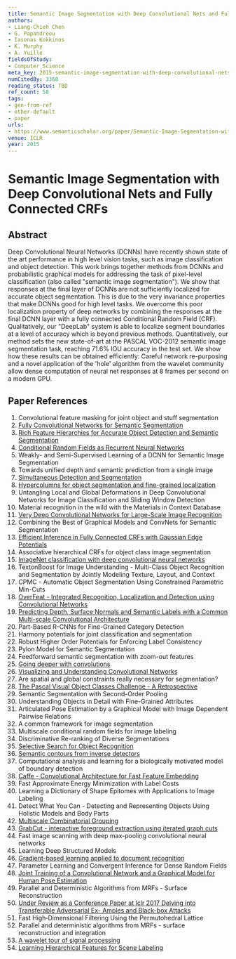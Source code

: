 ```yaml
---
title: Semantic Image Segmentation with Deep Convolutional Nets and Fully Connected CRFs
authors:
- Liang-Chieh Chen
- G. Papandreou
- Iasonas Kokkinos
- K. Murphy
- A. Yuille
fieldsOfStudy:
- Computer Science
meta_key: 2015-semantic-image-segmentation-with-deep-convolutional-nets-and-fully-connected-crfs
numCitedBy: 3368
reading_status: TBD
ref_count: 58
tags:
- gen-from-ref
- other-default
- paper
urls:
- https://www.semanticscholar.org/paper/Semantic-Image-Segmentation-with-Deep-Convolutional-Chen-Papandreou/39ad6c911f3351a3b390130a6e4265355b4d593b?sort=total-citations
venue: ICLR
year: 2015
---
```


# Semantic Image Segmentation with Deep Convolutional Nets and Fully Connected CRFs

## Abstract

Deep Convolutional Neural Networks (DCNNs) have recently shown state of the art performance in high level vision tasks, such as image classification and object detection. This work brings together methods from DCNNs and probabilistic graphical models for addressing the task of pixel-level classification (also called "semantic image segmentation"). We show that responses at the final layer of DCNNs are not sufficiently localized for accurate object segmentation. This is due to the very invariance properties that make DCNNs good for high level tasks. We overcome this poor localization property of deep networks by combining the responses at the final DCNN layer with a fully connected Conditional Random Field (CRF). Qualitatively, our "DeepLab" system is able to localize segment boundaries at a level of accuracy which is beyond previous methods. Quantitatively, our method sets the new state-of-art at the PASCAL VOC-2012 semantic image segmentation task, reaching 71.6% IOU accuracy in the test set. We show how these results can be obtained efficiently: Careful network re-purposing and a novel application of the 'hole' algorithm from the wavelet community allow dense computation of neural net responses at 8 frames per second on a modern GPU.

## Paper References

1. Convolutional feature masking for joint object and stuff segmentation
2. [Fully Convolutional Networks for Semantic Segmentation](2017-fully-convolutional-networks-for-semantic-segmentation)
3. [Rich Feature Hierarchies for Accurate Object Detection and Semantic Segmentation](2014-rich-feature-hierarchies-for-accurate-object-detection-and-semantic-segmentation)
4. [Conditional Random Fields as Recurrent Neural Networks](2015-conditional-random-fields-as-recurrent-neural-networks)
5. Weakly- and Semi-Supervised Learning of a DCNN for Semantic Image Segmentation
6. Towards unified depth and semantic prediction from a single image
7. [Simultaneous Detection and Segmentation](2014-simultaneous-detection-and-segmentation)
8. [Hypercolumns for object segmentation and fine-grained localization](2015-hypercolumns-for-object-segmentation-and-fine-grained-localization)
9. Untangling Local and Global Deformations in Deep Convolutional Networks for Image Classification and Sliding Window Detection
10. Material recognition in the wild with the Materials in Context Database
11. [Very Deep Convolutional Networks for Large-Scale Image Recognition](2014-vggnet.md)
12. Combining the Best of Graphical Models and ConvNets for Semantic Segmentation
13. [Efficient Inference in Fully Connected CRFs with Gaussian Edge Potentials](2011-efficient-inference-in-fully-connected-crfs-with-gaussian-edge-potentials)
14. Associative hierarchical CRFs for object class image segmentation
15. [ImageNet classification with deep convolutional neural networks](2012-alexnet.md)
16. TextonBoost for Image Understanding - Multi-Class Object Recognition and Segmentation by Jointly Modeling Texture, Layout, and Context
17. CPMC - Automatic Object Segmentation Using Constrained Parametric Min-Cuts
18. [OverFeat - Integrated Recognition, Localization and Detection using Convolutional Networks](2014-overfeat-integrated-recognition-localization-and-detection-using-convolutional-networks)
19. [Predicting Depth, Surface Normals and Semantic Labels with a Common Multi-scale Convolutional Architecture](2015-predicting-depth-surface-normals-and-semantic-labels-with-a-common-multi-scale-convolutional-architecture)
20. Part-Based R-CNNs for Fine-Grained Category Detection
21. Harmony potentials for joint classification and segmentation
22. Robust Higher Order Potentials for Enforcing Label Consistency
23. Pylon Model for Semantic Segmentation
24. Feedforward semantic segmentation with zoom-out features
25. [Going deeper with convolutions](2015-going-deeper-with-convolutions)
26. [Visualizing and Understanding Convolutional Networks](2014-visualizing-and-understanding-convolutional-networks)
27. Are spatial and global constraints really necessary for segmentation?
28. [The Pascal Visual Object Classes Challenge - A Retrospective](2014-the-pascal-visual-object-classes-challenge-a-retrospective)
29. Semantic Segmentation with Second-Order Pooling
30. Understanding Objects in Detail with Fine-Grained Attributes
31. Articulated Pose Estimation by a Graphical Model with Image Dependent Pairwise Relations
32. A common framework for image segmentation
33. Multiscale conditional random fields for image labeling
34. Discriminative Re-ranking of Diverse Segmentations
35. [Selective Search for Object Recognition](2013-selective-search-for-object-recognition)
36. [Semantic contours from inverse detectors](2011-semantic-contours-from-inverse-detectors)
37. Computational analysis and learning for a biologically motivated model of boundary detection
38. [Caffe - Convolutional Architecture for Fast Feature Embedding](2014-caffe-convolutional-architecture-for-fast-feature-embedding)
39. Fast Approximate Energy Minimization with Label Costs
40. Learning a Dictionary of Shape Epitomes with Applications to Image Labeling
41. Detect What You Can - Detecting and Representing Objects Using Holistic Models and Body Parts
42. [Multiscale Combinatorial Grouping](2014-multiscale-combinatorial-grouping)
43. [GrabCut - interactive foreground extraction using iterated graph cuts](2004-grabcut-interactive-foreground-extraction-using-iterated-graph-cuts)
44. Fast image scanning with deep max-pooling convolutional neural networks
45. Learning Deep Structured Models
46. [Gradient-based learning applied to document recognition](1998-lenet5.md)
47. Parameter Learning and Convergent Inference for Dense Random Fields
48. [Joint Training of a Convolutional Network and a Graphical Model for Human Pose Estimation](2014-joint-training-of-a-convolutional-network-and-a-graphical-model-for-human-pose-estimation)
49. Parallel and Deterministic Algorithms from MRFs - Surface Reconstruction
50. [Under Review as a Conference Paper at Iclr 2017 Delving into Transferable Adversarial Ex- Amples and Black-box Attacks](2016-under-review-as-a-conference-paper-at-iclr-2017-delving-into-transferable-adversarial-ex-amples-and-black-box-attacks)
51. Fast High‐Dimensional Filtering Using the Permutohedral Lattice
52. Parallel and deterministic algorithms from MRFs - surface reconstruction and integration
53. [A wavelet tour of signal processing](1998-a-wavelet-tour-of-signal-processing)
54. [Learning Hierarchical Features for Scene Labeling](2013-learning-hierarchical-features-for-scene-labeling)
